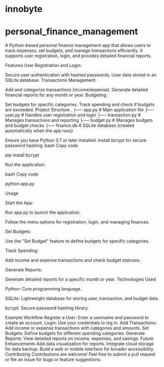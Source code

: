# innobyte
# personal_finance_management
A Python-based personal finance management app that allows users to track expenses, set budgets, and manage transactions efficiently. It supports user registration, login, and provides detailed financial reports.

Features
User Registration and Login:

Secure user authentication with hashed passwords.
User data stored in an SQLite database.
Transactions Management:

Add and categorize transactions (income/expense).
Generate detailed financial reports for any month or year.
Budgeting:

Set budgets for specific categories.
Track spending and check if budgets are exceeded.
Project Structure
.
├── app.py         # Main application file
├── user.py        # Handles user registration and login
├── transaction.py # Manages transactions and reporting
├── budget.py      # Manages budgets and budget checks
├── finance.db     # SQLite database (created automatically when the app runs)

Ensure you have Python 3.7 or later installed. Install bcrypt for secure password hashing: bash Copy code

pip install bcrypt

Run the application:

bash Copy code

python app.py

Usage

Start the App:

Run app.py to launch the application.

Follow the menu options for registration, login, and managing finances.

Set Budgets:

Use the "Set Budget" feature to define budgets for specific categories.

Track Spending:

Add income and expense transactions and check budget statuses.

Generate Reports:

Generate detailed reports for a specific month or year. Technologies Used

Python: Core programming language.

SQLite: Lightweight database for storing user, transaction, and budget data.

bcrypt: Secure password hashing library.

Example Workflow Register a User: Enter a username and password to create an account. Login: Use your credentials to log in. Add Transactions: Add income or expense transactions with categories and amounts. Set Budgets: Define budgets for different spending categories. Generate Reports: View detailed reports on income, expenses, and savings. Future Enhancements Add data visualization for reports. Integrate cloud storage for data backup. Build a web or mobile interface for broader accessibility. Contributing Contributions are welcome! Feel free to submit a pull request or file an issue for bugs or feature suggestions.
